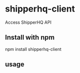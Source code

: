 # shipperhq-client
Access ShipperHQ API

## Install with npm

npm install shipperhq-client

## usage


